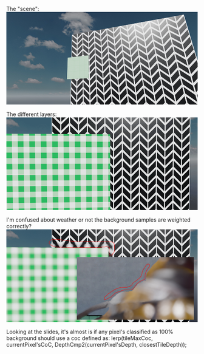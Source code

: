 The "scene":
![](https://github.com/greje656/Questions/blob/master/images/scene3.jpg)

The different layers:
![](https://github.com/greje656/Questions/blob/master/images/layers.gif)

I'm confused about weather or not the background samples are weighted correctly?
![](https://github.com/greje656/Questions/blob/master/images/confusion.jpg)

Looking at the slides, it's almost is if any pixel's classified as 100% background should use a coc defined as:
lerp(tileMaxCoc, currentPixel'sCoC, DepthCmp2(currentPixel'sDepth, closestTileDepth));